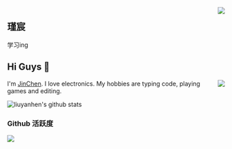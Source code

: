 <img align="right" src="https://count.getloli.com/get/@:liuyanhen?theme=rule34">

## 瑾宸
学习ing
## Hi Guys 👋

<img align="right" src="https://count.getloli.com/get/@:sanqi377?theme=moebooru">I'm [JinChen](https://www.qblog.cc). I love electronics. My hobbies are typing code, playing games and editing.

![liuyanhen's github stats](https://github-readme-stats.vercel.app/api?username=liuyanhen&show_icons=true&theme=vue)

### Github 活跃度

[![](https://activity-graph.herokuapp.com/graph?username=liuyanhen&theme=dracula)](https://github.com/ashutosh00710/github-readme-activity-graph)



